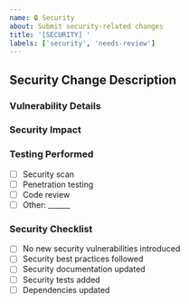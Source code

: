 ```yaml
---
name: 🔒 Security
about: Submit security-related changes
title: '[SECURITY] '
labels: ['security', 'needs-review']
---
```


## Security Change Description
<!-- Describe the security changes -->

### Vulnerability Details
<!-- If fixing a vulnerability, describe it (without exposing sensitive details) -->

### Security Impact
<!-- Describe the security impact of these changes -->

### Testing Performed
<!-- Describe security testing performed -->
- [ ] Security scan
- [ ] Penetration testing
- [ ] Code review
- [ ] Other: ______

### Security Checklist
- [ ] No new security vulnerabilities introduced
- [ ] Security best practices followed
- [ ] Security documentation updated
- [ ] Security tests added
- [ ] Dependencies updated
